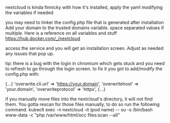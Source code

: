 nextcloud is kinda finnicky with how it's installed, apply the yaml modifying the variables if needed


you may need to tinker the config.php file that is generated after installation
Add your domain to the trusted domains variable. space separated values if multiple.
Here is a reference on all variables and stuff https://hub.docker.com/_/nextcloud

access the service and you will get an installation screen. Adjust as needed any issues that pop up.

tip: there is a bug with the login in chromium which gets stuck and you need to refresh to go through the login screen. 
to fix it you got to add/modify the config.php with:

{...} 
'overwrite.cli.url' => 'https://your.domain', 
'overwritehost' => 'your.domain', 
'overwriteprotocol' => 'https', 
{...}

if you manually move files into the nextcloud's directory, it will not find them.
You gotta rescan for those files manually, to do so run the following command.
kubectl exec -n nextcloud -it (pod name) -- su -s /bin/bash www-data -c "php /var/www/html/occ files:scan --all"
